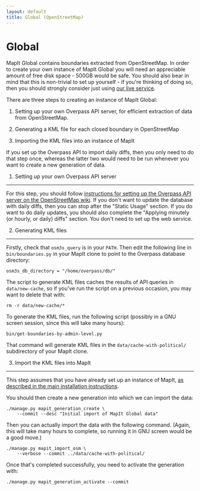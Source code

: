 ```yaml
---
layout: default
title: Global (OpenStreetMap)
---
```


Global
======

MapIt Global contains boundaries extracted from OpenStreetMap.  In
order to create your own instance of MapIt Global you will need an
appreciable amount of free disk space - 500GB would be safe.  You
should also bear in mind that this is non-trivial to set up yourself -
if you're thinking of doing so, then you should strongly consider just
using [our live service](http://global.mapit.mysociety.org/).

There are three steps to creating an instance of MapIt Global:

1. Setting up your own Overpass API server, for efficient extraction of
   data from OpenStreetMap.

2. Generating a KML file for each closed boundary in OpenStreetMap

3. Importing the KML files into an instance of MapIt

If you set up the Overpass API to import daily diffs, then you only
need to do that step once, whereas the latter two would need to be run
whenever you want to create a new generation of data.

1. Setting up your own Overpass API server
------------------------------------------

For this step, you should follow [instructions for setting up the
Overpass API server on the OpenStreetMap
wiki](wiki.openstreetmap.org/wiki/Overpass_API/install).  If you don't
want to update the database with daily diffs, then you can stop after
the "Static Usage" section.  If you do want to do daily updates, you
should also complete the "Applying minutely (or hourly, or daily)
diffs" section.  You don't need to set up the web service.

2. Generating KML files
-----------------------

Firstly, check that `osm3s_query` is in your `PATH`.  Then edit the
following line in `bin/boundaries.py` in your MapIt clone to point to
the Overpass database directory:

    osm3s_db_directory = "/home/overpass/db/"

The script to generate KML files caches the results of API queries in
`data/new-cache`, so if you've run the script on a previous occasion,
you may want to delete that with:

    rm -r data/new-cache/*

To generate the KML files, run the following script (possibly in a GNU
screen session, since this will take many hours):

    bin/get-boundaries-by-admin-level.py

That command will generate KML files in the
`data/cache-with-political/` subdirectory of your MapIt clone.

3. Import the KML files into MapIt
----------------------------------

This step assumes that you have already set up an instance of MapIt,
[as described in the main installation instructions](../install/).

You should then create a new generation into which we can import the
data:

    ./manage.py mapit_generation_create \
        --commit --desc "Initial import of MapIt Global data"

Then you can actually import the data with the following command.
(Again, this will take many hours to complete, so running it in GNU
screen would be a good move.)

    ./manage.py mapit_import_osm \
        --verbose --commit ../data/cache-with-political/

Once that's completed successfully, you need to activate the
generation with:

    ./manage.py mapit_generation_activate --commit
